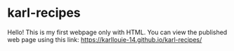 # karl-recipes

Hello! 
This is my first webpage only with HTML.
You can view the published web page using this link: https://karllouie-14.github.io/karl-recipes/